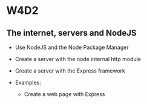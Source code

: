 # W4D2

## The internet, servers and NodeJS

- Use NodeJS and the Node Package Manager
- Create a server with the node internal http module
- Create a server with the Express framework

- Examples:
  - Create a web page with Express
